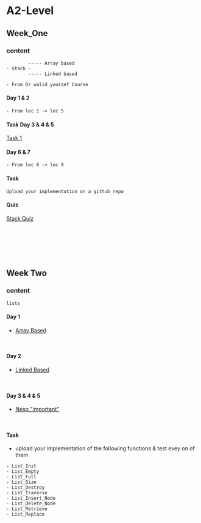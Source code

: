 # A2-Level

## Week_One

### content
~~~
        ----- Array based
- Stack - 
        ----- Linked based

- From Dr walid youssef Course 
~~~
#### Day 1 & 2
~~~
- From lec 1 -> lec 5
~~~

#### Task Day 3 & 4 & 5
[Task 1](https://drive.google.com/file/d/1XVwxRERrskTKKvnFj4kv1-xH9a9Fxt2J/view?usp=sharing)


#### Day 6 & 7
~~~
- From lec 6 -> lec 9
~~~

#### Task 
~~~
Upload your implementation on a github repo
~~~

#### Quiz 

[Stack Quiz](https://docs.google.com/forms/d/e/1FAIpQLScdSOZZV9ZReH6286qJa7L89j6ZMtWreew6S2HSYdWzsMDxcQ/viewform)

<p>&nbsp;</p>
<p>&nbsp;</p>
<p>&nbsp;</p>


## Week Two

### content

~~~
lists
~~~

#### Day 1 

* [Array Based](https://youtu.be/rNPSEjNDRkk?si=L2gcX7vTpqMJEzQ-)

<p>&nbsp;</p>

#### Day 2 

* [Linked Based](https://youtu.be/rNPSEjNDRkk?si=L2gcX7vTpqMJEzQ-)

<p>&nbsp;</p>

#### Day 3 & 4 & 5

* [Neso "important"](https://www.youtube.com/playlist?list=PLpYOpjNLz0aGIL9xaFHbw16uEmFxzy2rs)

<p>&nbsp;</p>

#### Task

* upload your implementation of the following functions & test evey on of them
~~~
- List_Init
- List_Empty
- List_Full
- List_Size
- List_Destroy
- List_Traverse
- List_Insert_Node
- List_Delete_Node
- List_Retrieve
- List_Replace
~~~